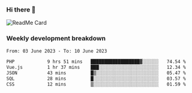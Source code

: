 ### Hi there 👋

<!--
**itzcy/itzcy** is a ✨ _special_ ✨ repository because its `README.md` (this file) appears on your GitHub profile.

Here are some ideas to get you started:

- 🔭 I’m currently working on ...
- 🌱 I’m currently learning ...
- 👯 I’m looking to collaborate on ...
- 🤔 I’m looking for help with ...
- 💬 Ask me about ...
- 📫 How to reach me: ...
- 😄 Pronouns: ...
- ⚡ Fun fact: ...
-->
![ReadMe Card](https://github-readme-stats.vercel.app/api?username=itzcy&show_icons=true&title_color=2d3198&icon_color=797cb8&text_color=24292e&bg_color=f6f8fa)

### Weekly development breakdown
<!--START_SECTION:waka-->

```txt
From: 03 June 2023 - To: 10 June 2023

PHP            9 hrs 51 mins   ██████████████████▓░░░░░░   74.54 %
Vue.js         1 hr 37 mins    ███░░░░░░░░░░░░░░░░░░░░░░   12.34 %
JSON           43 mins         █▒░░░░░░░░░░░░░░░░░░░░░░░   05.47 %
SQL            28 mins         █░░░░░░░░░░░░░░░░░░░░░░░░   03.57 %
CSS            12 mins         ▒░░░░░░░░░░░░░░░░░░░░░░░░   01.59 %
```

<!--END_SECTION:waka-->

